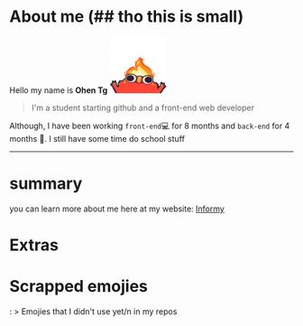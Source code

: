 # About me (## tho this is small)
Hello my name is **Ohen Tg**
<img height="100" width="100" src="images/elmoFire.gif" alt="new" />
<br>
> I'm a student starting github and a front-end web developer

Although,  I have been working `front-end`💻 for 8 months and `back-end` for 4 months 📅.
I still have some time do school stuff
<br>

---

# summary 
you can learn more about me here at my website:
[Informy](https://rubyjoby.github.io/About_Me_Page/)

# Extras
<h1>Scrapped emojies</h1>:
>   Emojies that I didn't use yet/n in my repos